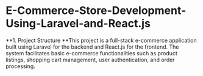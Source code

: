 # E-Commerce-Store-Development-Using-Laravel-and-React.js
**1. Project Structure
**This project is a full-stack e-commerce application built using Laravel for the backend and React.js for the frontend. The system facilitates basic e-commerce functionalities such as product listings, shopping cart management, user authentication, and order processing.

